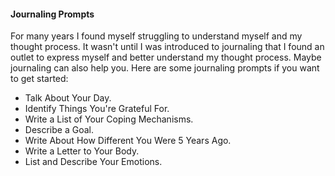 #### Journaling Prompts
For many years I found myself struggling to understand myself and my thought process. It wasn't until I was introduced to journaling  that I found an outlet to express myself and better understand my thought  process. Maybe journaling can also help you. Here are some journaling prompts if you want to get started:
- Talk About Your Day.
- Identify Things You're Grateful For.
- Write a List of Your Coping Mechanisms.
- Describe a Goal.
- Write About How Different You Were 5 Years Ago.
- Write a Letter to Your Body.
- List and Describe Your Emotions.
